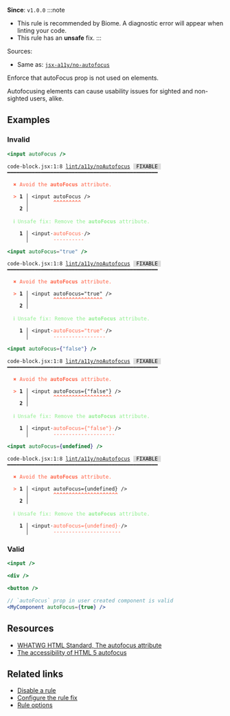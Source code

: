 **Since**: `v1.0.0`
:::note
- This rule is recommended by Biome. A diagnostic error will appear when linting your code.
- This rule has an **unsafe** fix.
:::

Sources: 
- Same as: <a href="https://github.com/jsx-eslint/eslint-plugin-jsx-a11y/blob/main/docs/rules/no-autofocus.md" target="_blank"><code>jsx-a11y/no-autofocus</code></a>

Enforce that autoFocus prop is not used on elements.

Autofocusing elements can cause usability issues for sighted and non-sighted users, alike.

## Examples

### Invalid

```jsx
<input autoFocus />
```

<pre class="language-text"><code class="language-text">code-block.jsx:1:8 <a href="https://biomejs.dev/linter/rules/no-autofocus">lint/a11y/noAutofocus</a> <span style="color: #000; background-color: #ddd;"> FIXABLE </span> ━━━━━━━━━━━━━━━━━━━━━━━━━━━━━━━━━━━━━━━━━━━━━━━━━<br /><br /><strong><span style="color: Tomato;">  </span></strong><strong><span style="color: Tomato;">✖</span></strong> <span style="color: Tomato;">Avoid the </span><span style="color: Tomato;"><strong>autoFocus</strong></span><span style="color: Tomato;"> attribute.</span><br />  <br /><strong><span style="color: Tomato;">  </span></strong><strong><span style="color: Tomato;">&gt;</span></strong> <strong>1 │ </strong>&lt;input autoFocus /&gt;<br />   <strong>   │ </strong>       <strong><span style="color: Tomato;">^</span></strong><strong><span style="color: Tomato;">^</span></strong><strong><span style="color: Tomato;">^</span></strong><strong><span style="color: Tomato;">^</span></strong><strong><span style="color: Tomato;">^</span></strong><strong><span style="color: Tomato;">^</span></strong><strong><span style="color: Tomato;">^</span></strong><strong><span style="color: Tomato;">^</span></strong><strong><span style="color: Tomato;">^</span></strong><br />    <strong>2 │ </strong><br />  <br /><strong><span style="color: lightgreen;">  </span></strong><strong><span style="color: lightgreen;">ℹ</span></strong> <span style="color: lightgreen;">Unsafe fix</span><span style="color: lightgreen;">: </span><span style="color: lightgreen;">Remove the </span><span style="color: lightgreen;"><strong>autoFocus</strong></span><span style="color: lightgreen;"> attribute.</span><br />  <br /><strong>  </strong><strong>  1 │ </strong>&lt;input<span style="opacity: 0.8;">·</span><span style="color: Tomato;">a</span><span style="color: Tomato;">u</span><span style="color: Tomato;">t</span><span style="color: Tomato;">o</span><span style="color: Tomato;">F</span><span style="color: Tomato;">o</span><span style="color: Tomato;">c</span><span style="color: Tomato;">u</span><span style="color: Tomato;">s</span><span style="opacity: 0.8;"><span style="color: Tomato;">·</span></span>/&gt;<br /><strong>  </strong><strong>    │ </strong>       <span style="color: Tomato;">-</span><span style="color: Tomato;">-</span><span style="color: Tomato;">-</span><span style="color: Tomato;">-</span><span style="color: Tomato;">-</span><span style="color: Tomato;">-</span><span style="color: Tomato;">-</span><span style="color: Tomato;">-</span><span style="color: Tomato;">-</span><span style="color: Tomato;">-</span>  <br /></code></pre>

```jsx
<input autoFocus="true" />
```

<pre class="language-text"><code class="language-text">code-block.jsx:1:8 <a href="https://biomejs.dev/linter/rules/no-autofocus">lint/a11y/noAutofocus</a> <span style="color: #000; background-color: #ddd;"> FIXABLE </span> ━━━━━━━━━━━━━━━━━━━━━━━━━━━━━━━━━━━━━━━━━━━━━━━━━<br /><br /><strong><span style="color: Tomato;">  </span></strong><strong><span style="color: Tomato;">✖</span></strong> <span style="color: Tomato;">Avoid the </span><span style="color: Tomato;"><strong>autoFocus</strong></span><span style="color: Tomato;"> attribute.</span><br />  <br /><strong><span style="color: Tomato;">  </span></strong><strong><span style="color: Tomato;">&gt;</span></strong> <strong>1 │ </strong>&lt;input autoFocus=&quot;true&quot; /&gt;<br />   <strong>   │ </strong>       <strong><span style="color: Tomato;">^</span></strong><strong><span style="color: Tomato;">^</span></strong><strong><span style="color: Tomato;">^</span></strong><strong><span style="color: Tomato;">^</span></strong><strong><span style="color: Tomato;">^</span></strong><strong><span style="color: Tomato;">^</span></strong><strong><span style="color: Tomato;">^</span></strong><strong><span style="color: Tomato;">^</span></strong><strong><span style="color: Tomato;">^</span></strong><strong><span style="color: Tomato;">^</span></strong><strong><span style="color: Tomato;">^</span></strong><strong><span style="color: Tomato;">^</span></strong><strong><span style="color: Tomato;">^</span></strong><strong><span style="color: Tomato;">^</span></strong><strong><span style="color: Tomato;">^</span></strong><strong><span style="color: Tomato;">^</span></strong><br />    <strong>2 │ </strong><br />  <br /><strong><span style="color: lightgreen;">  </span></strong><strong><span style="color: lightgreen;">ℹ</span></strong> <span style="color: lightgreen;">Unsafe fix</span><span style="color: lightgreen;">: </span><span style="color: lightgreen;">Remove the </span><span style="color: lightgreen;"><strong>autoFocus</strong></span><span style="color: lightgreen;"> attribute.</span><br />  <br /><strong>  </strong><strong>  1 │ </strong>&lt;input<span style="opacity: 0.8;">·</span><span style="color: Tomato;">a</span><span style="color: Tomato;">u</span><span style="color: Tomato;">t</span><span style="color: Tomato;">o</span><span style="color: Tomato;">F</span><span style="color: Tomato;">o</span><span style="color: Tomato;">c</span><span style="color: Tomato;">u</span><span style="color: Tomato;">s</span><span style="color: Tomato;">=</span><span style="color: Tomato;">&quot;</span><span style="color: Tomato;">t</span><span style="color: Tomato;">r</span><span style="color: Tomato;">u</span><span style="color: Tomato;">e</span><span style="color: Tomato;">&quot;</span><span style="opacity: 0.8;"><span style="color: Tomato;">·</span></span>/&gt;<br /><strong>  </strong><strong>    │ </strong>       <span style="color: Tomato;">-</span><span style="color: Tomato;">-</span><span style="color: Tomato;">-</span><span style="color: Tomato;">-</span><span style="color: Tomato;">-</span><span style="color: Tomato;">-</span><span style="color: Tomato;">-</span><span style="color: Tomato;">-</span><span style="color: Tomato;">-</span><span style="color: Tomato;">-</span><span style="color: Tomato;">-</span><span style="color: Tomato;">-</span><span style="color: Tomato;">-</span><span style="color: Tomato;">-</span><span style="color: Tomato;">-</span><span style="color: Tomato;">-</span><span style="color: Tomato;">-</span>  <br /></code></pre>

```jsx
<input autoFocus={"false"} />
```

<pre class="language-text"><code class="language-text">code-block.jsx:1:8 <a href="https://biomejs.dev/linter/rules/no-autofocus">lint/a11y/noAutofocus</a> <span style="color: #000; background-color: #ddd;"> FIXABLE </span> ━━━━━━━━━━━━━━━━━━━━━━━━━━━━━━━━━━━━━━━━━━━━━━━━━<br /><br /><strong><span style="color: Tomato;">  </span></strong><strong><span style="color: Tomato;">✖</span></strong> <span style="color: Tomato;">Avoid the </span><span style="color: Tomato;"><strong>autoFocus</strong></span><span style="color: Tomato;"> attribute.</span><br />  <br /><strong><span style="color: Tomato;">  </span></strong><strong><span style="color: Tomato;">&gt;</span></strong> <strong>1 │ </strong>&lt;input autoFocus={&quot;false&quot;} /&gt;<br />   <strong>   │ </strong>       <strong><span style="color: Tomato;">^</span></strong><strong><span style="color: Tomato;">^</span></strong><strong><span style="color: Tomato;">^</span></strong><strong><span style="color: Tomato;">^</span></strong><strong><span style="color: Tomato;">^</span></strong><strong><span style="color: Tomato;">^</span></strong><strong><span style="color: Tomato;">^</span></strong><strong><span style="color: Tomato;">^</span></strong><strong><span style="color: Tomato;">^</span></strong><strong><span style="color: Tomato;">^</span></strong><strong><span style="color: Tomato;">^</span></strong><strong><span style="color: Tomato;">^</span></strong><strong><span style="color: Tomato;">^</span></strong><strong><span style="color: Tomato;">^</span></strong><strong><span style="color: Tomato;">^</span></strong><strong><span style="color: Tomato;">^</span></strong><strong><span style="color: Tomato;">^</span></strong><strong><span style="color: Tomato;">^</span></strong><strong><span style="color: Tomato;">^</span></strong><br />    <strong>2 │ </strong><br />  <br /><strong><span style="color: lightgreen;">  </span></strong><strong><span style="color: lightgreen;">ℹ</span></strong> <span style="color: lightgreen;">Unsafe fix</span><span style="color: lightgreen;">: </span><span style="color: lightgreen;">Remove the </span><span style="color: lightgreen;"><strong>autoFocus</strong></span><span style="color: lightgreen;"> attribute.</span><br />  <br /><strong>  </strong><strong>  1 │ </strong>&lt;input<span style="opacity: 0.8;">·</span><span style="color: Tomato;">a</span><span style="color: Tomato;">u</span><span style="color: Tomato;">t</span><span style="color: Tomato;">o</span><span style="color: Tomato;">F</span><span style="color: Tomato;">o</span><span style="color: Tomato;">c</span><span style="color: Tomato;">u</span><span style="color: Tomato;">s</span><span style="color: Tomato;">=</span><span style="color: Tomato;">{</span><span style="color: Tomato;">&quot;</span><span style="color: Tomato;">f</span><span style="color: Tomato;">a</span><span style="color: Tomato;">l</span><span style="color: Tomato;">s</span><span style="color: Tomato;">e</span><span style="color: Tomato;">&quot;</span><span style="color: Tomato;">}</span><span style="opacity: 0.8;"><span style="color: Tomato;">·</span></span>/&gt;<br /><strong>  </strong><strong>    │ </strong>       <span style="color: Tomato;">-</span><span style="color: Tomato;">-</span><span style="color: Tomato;">-</span><span style="color: Tomato;">-</span><span style="color: Tomato;">-</span><span style="color: Tomato;">-</span><span style="color: Tomato;">-</span><span style="color: Tomato;">-</span><span style="color: Tomato;">-</span><span style="color: Tomato;">-</span><span style="color: Tomato;">-</span><span style="color: Tomato;">-</span><span style="color: Tomato;">-</span><span style="color: Tomato;">-</span><span style="color: Tomato;">-</span><span style="color: Tomato;">-</span><span style="color: Tomato;">-</span><span style="color: Tomato;">-</span><span style="color: Tomato;">-</span><span style="color: Tomato;">-</span>  <br /></code></pre>

```jsx
<input autoFocus={undefined} />
```

<pre class="language-text"><code class="language-text">code-block.jsx:1:8 <a href="https://biomejs.dev/linter/rules/no-autofocus">lint/a11y/noAutofocus</a> <span style="color: #000; background-color: #ddd;"> FIXABLE </span> ━━━━━━━━━━━━━━━━━━━━━━━━━━━━━━━━━━━━━━━━━━━━━━━━━<br /><br /><strong><span style="color: Tomato;">  </span></strong><strong><span style="color: Tomato;">✖</span></strong> <span style="color: Tomato;">Avoid the </span><span style="color: Tomato;"><strong>autoFocus</strong></span><span style="color: Tomato;"> attribute.</span><br />  <br /><strong><span style="color: Tomato;">  </span></strong><strong><span style="color: Tomato;">&gt;</span></strong> <strong>1 │ </strong>&lt;input autoFocus={undefined} /&gt;<br />   <strong>   │ </strong>       <strong><span style="color: Tomato;">^</span></strong><strong><span style="color: Tomato;">^</span></strong><strong><span style="color: Tomato;">^</span></strong><strong><span style="color: Tomato;">^</span></strong><strong><span style="color: Tomato;">^</span></strong><strong><span style="color: Tomato;">^</span></strong><strong><span style="color: Tomato;">^</span></strong><strong><span style="color: Tomato;">^</span></strong><strong><span style="color: Tomato;">^</span></strong><strong><span style="color: Tomato;">^</span></strong><strong><span style="color: Tomato;">^</span></strong><strong><span style="color: Tomato;">^</span></strong><strong><span style="color: Tomato;">^</span></strong><strong><span style="color: Tomato;">^</span></strong><strong><span style="color: Tomato;">^</span></strong><strong><span style="color: Tomato;">^</span></strong><strong><span style="color: Tomato;">^</span></strong><strong><span style="color: Tomato;">^</span></strong><strong><span style="color: Tomato;">^</span></strong><strong><span style="color: Tomato;">^</span></strong><strong><span style="color: Tomato;">^</span></strong><br />    <strong>2 │ </strong><br />  <br /><strong><span style="color: lightgreen;">  </span></strong><strong><span style="color: lightgreen;">ℹ</span></strong> <span style="color: lightgreen;">Unsafe fix</span><span style="color: lightgreen;">: </span><span style="color: lightgreen;">Remove the </span><span style="color: lightgreen;"><strong>autoFocus</strong></span><span style="color: lightgreen;"> attribute.</span><br />  <br /><strong>  </strong><strong>  1 │ </strong>&lt;input<span style="opacity: 0.8;">·</span><span style="color: Tomato;">a</span><span style="color: Tomato;">u</span><span style="color: Tomato;">t</span><span style="color: Tomato;">o</span><span style="color: Tomato;">F</span><span style="color: Tomato;">o</span><span style="color: Tomato;">c</span><span style="color: Tomato;">u</span><span style="color: Tomato;">s</span><span style="color: Tomato;">=</span><span style="color: Tomato;">{</span><span style="color: Tomato;">u</span><span style="color: Tomato;">n</span><span style="color: Tomato;">d</span><span style="color: Tomato;">e</span><span style="color: Tomato;">f</span><span style="color: Tomato;">i</span><span style="color: Tomato;">n</span><span style="color: Tomato;">e</span><span style="color: Tomato;">d</span><span style="color: Tomato;">}</span><span style="opacity: 0.8;"><span style="color: Tomato;">·</span></span>/&gt;<br /><strong>  </strong><strong>    │ </strong>       <span style="color: Tomato;">-</span><span style="color: Tomato;">-</span><span style="color: Tomato;">-</span><span style="color: Tomato;">-</span><span style="color: Tomato;">-</span><span style="color: Tomato;">-</span><span style="color: Tomato;">-</span><span style="color: Tomato;">-</span><span style="color: Tomato;">-</span><span style="color: Tomato;">-</span><span style="color: Tomato;">-</span><span style="color: Tomato;">-</span><span style="color: Tomato;">-</span><span style="color: Tomato;">-</span><span style="color: Tomato;">-</span><span style="color: Tomato;">-</span><span style="color: Tomato;">-</span><span style="color: Tomato;">-</span><span style="color: Tomato;">-</span><span style="color: Tomato;">-</span><span style="color: Tomato;">-</span><span style="color: Tomato;">-</span>  <br /></code></pre>

### Valid

```jsx
<input />
```

```jsx
<div />
```

```jsx
<button />
```

```jsx
// `autoFocus` prop in user created component is valid
<MyComponent autoFocus={true} />
```

## Resources

- [WHATWG HTML Standard, The autofocus attribute](https://html.spec.whatwg.org/multipage/interaction.html#attr-fe-autofocus)
- [The accessibility of HTML 5 autofocus](https://brucelawson.co.uk/2009/the-accessibility-of-html-5-autofocus/)

## Related links

- [Disable a rule](/linter/#disable-a-lint-rule)
- [Configure the rule fix](/linter#configure-the-rule-fix)
- [Rule options](/linter/#rule-options)
